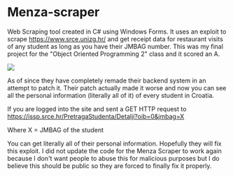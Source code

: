 # Menza-scraper

Web Scraping tool created in C# using Windows Forms. It uses an exploit to scrape https://www.srce.unizg.hr/ and get receipt data for restaurant visits of any student as long as you have their JMBAG number. This was my final project for the "Object Oriented Programming 2" class and it scored an A.


![](webshopdemo.gif)


As of since they have completely remade their backend system in an attempt to patch it. Their patch actually made it worse and now you can see all the personal information (literally all of it) of every student in Croatia.

If you are logged into the site and sent a GET HTTP request to https://issp.srce.hr/PretragaStudenta/Detalji?oib=0&jmbag=X

Where X = JMBAG of the student 

You can get literally all of their personal information. Hopefully they will fix this exploit. I did not update the code for the Menza Scraper to work again because I don't want people to abuse this for malicious purposes but I do believe this should be public so they are forced to finally fix it properly.
